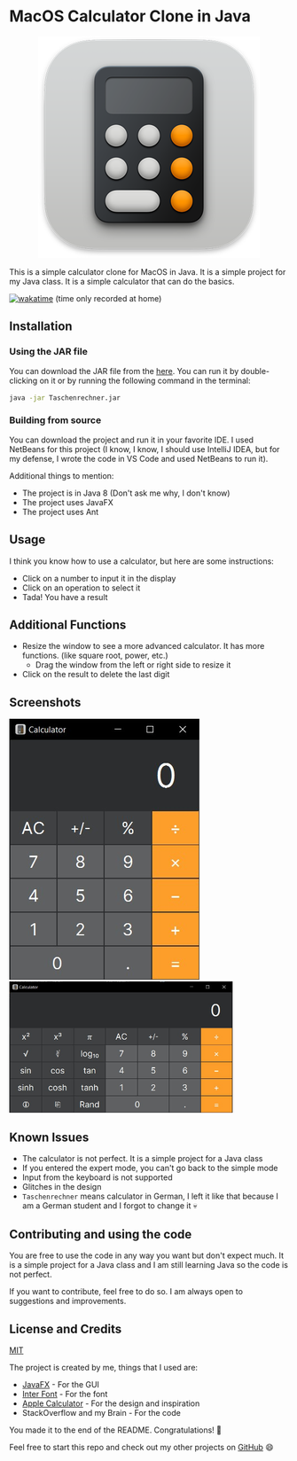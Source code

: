 # MacOS Calculator Clone in Java

<div align="center">
  <img src="src/icon.png" alt="Icon" />
</div>

This is a simple calculator clone for MacOS in Java. It is a simple project for my Java class. It is a simple calculator that can do the basics.

[![wakatime](https://wakatime.com/badge/user/bc316344-3491-45bf-9757-ebf0dd1cdca6/project/4084432b-52cb-49d4-bfc8-08fc460d3b07.svg)](https://wakatime.com/badge/user/bc316344-3491-45bf-9757-ebf0dd1cdca6/project/4084432b-52cb-49d4-bfc8-08fc460d3b07) (time only recorded at home)

## Installation

### Using the JAR file

You can download the JAR file from the [here](dist/Taschenrechner.jar). You can run it by double-clicking on it or by running the following command in the terminal:

```bash
java -jar Taschenrechner.jar
```

### Building from source

You can download the project and run it in your favorite IDE. I used NetBeans for this project (I know, I know, I should use IntelliJ IDEA, but for my defense, I wrote the code in VS Code and used NetBeans to run it).

Additional things to mention:

- The project is in Java 8 (Don't ask me why, I don't know)
- The project uses JavaFX
- The project uses Ant

## Usage

I think you know how to use a calculator, but here are some instructions:

- Click on a number to input it in the display
- Click on an operation to select it
- Tada! You have a result

## Additional Functions

- Resize the window to see a more advanced calculator. It has more functions. (like square root, power, etc.)
  - Drag the window from the left or right side to resize it
- Click on the result to delete the last digit

## Screenshots

<div style="max-width: 80%">
  <img src="images/image1.jpg" alt="Simple Mode" />
  <img src="images/image2.jpg" alt="Expert Mode" />
</div>

## Known Issues

- The calculator is not perfect. It is a simple project for a Java class
- If you entered the expert mode, you can't go back to the simple mode
- Input from the keyboard is not supported
- Glitches in the design
- `Taschenrechner` means calculator in German, I left it like that because I am a German student and I forgot to change it :skull:

## Contributing and using the code

You are free to use the code in any way you want but don't expect much. It is a simple project for a Java class and I am still learning Java so the code is not perfect.

If you want to contribute, feel free to do so. I am always open to suggestions and improvements.

## License and Credits

[MIT](LICENSE)

The project is created by me, things that I used are:

- [JavaFX](https://openjfx.io/) - For the GUI
- [Inter Font](https://rsms.me/inter/) - For the font
- [Apple Calculator](https://support.apple.com/guide/calculator/welcome/mac) - For the design and inspiration
- StackOverflow and my Brain - For the code

You made it to the end of the README. Congratulations! 🎉

Feel free to start this repo and check out my other projects on [GitHub](https://github.com/JMcrafter26) :smile:

